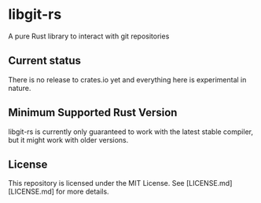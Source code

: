 # libgit-rs
A pure Rust library to interact with git repositories

## Current status
There is no release to crates.io yet and everything here is experimental in
nature.

## Minimum Supported Rust Version
libgit-rs is currently only guaranteed to work with the latest stable compiler,
but it might work with older versions.

## License
This repository is licensed under the MIT License. See [LICENSE.md][LICENSE.md]
for more details.
